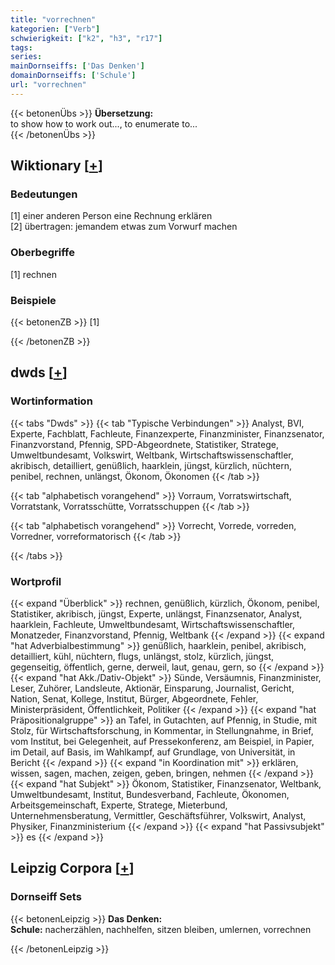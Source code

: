 ```yaml
---
title: "vorrechnen"
kategorien: ["Verb"]
schwierigkeit: ["k2", "h3", "r17"]
tags:
series:
mainDornseiffs: ['Das Denken']
domainDornseiffs: ['Schule']
url: "vorrechnen"
---
```


{{< betonenÜbs >}}
**Übersetzung:**  
to show how to work out..., to enumerate to...  
{{< /betonenÜbs >}}

## Wiktionary [[+](https://de.wiktionary.org/wiki/vorrechnen)]

### Bedeutungen
[1] einer anderen Person eine Rechnung erklären  
[2] übertragen: jemandem etwas zum Vorwurf machen  

### Oberbegriffe
[1] rechnen  

### Beispiele
{{< betonenZB >}}
[1]  

{{< /betonenZB >}}


## dwds [[+](https://www.dwds.de/wb/vorrechnen)]

### Wortinformation
{{< tabs "Dwds" >}}
{{< tab "Typische Verbindungen" >}}
Analyst, BVI, Experte, Fachblatt, Fachleute, Finanzexperte, Finanzminister, Finanzsenator, Finanzvorstand, Pfennig, SPD-Abgeordnete, Statistiker, Stratege, Umweltbundesamt, Volkswirt, Weltbank, Wirtschaftswissenschaftler, akribisch, detailliert, genüßlich, haarklein, jüngst, kürzlich, nüchtern, penibel, rechnen, unlängst, Ökonom, Ökonomen
{{< /tab >}}

{{< tab "alphabetisch vorangehend" >}}
Vorraum, Vorratswirtschaft, Vorratstank, Vorratsschütte, Vorratsschuppen
{{< /tab >}}

{{< tab "alphabetisch vorangehend" >}}
Vorrecht, Vorrede, vorreden, Vorredner, vorreformatorisch
{{< /tab >}}

{{< /tabs >}}

### Wortprofil
{{< expand "Überblick" >}} rechnen, genüßlich, kürzlich, Ökonom, penibel, Statistiker, akribisch, jüngst, Experte, unlängst, Finanzsenator, Analyst, haarklein, Fachleute, Umweltbundesamt, Wirtschaftswissenschaftler, Monatzeder, Finanzvorstand, Pfennig, Weltbank {{< /expand >}}
{{< expand "hat Adverbialbestimmung" >}} genüßlich, haarklein, penibel, akribisch, detailliert, kühl, nüchtern, flugs, unlängst, stolz, kürzlich, jüngst, gegenseitig, öffentlich, gerne, derweil, laut, genau, gern, so {{< /expand >}}
{{< expand "hat Akk./Dativ-Objekt" >}} Sünde, Versäumnis, Finanzminister, Leser, Zuhörer, Landsleute, Aktionär, Einsparung, Journalist, Gericht, Nation, Senat, Kollege, Institut, Bürger, Abgeordnete, Fehler, Ministerpräsident, Öffentlichkeit, Politiker {{< /expand >}}
{{< expand "hat Präpositionalgruppe" >}} an Tafel, in Gutachten, auf Pfennig, in Studie, mit Stolz, für Wirtschaftsforschung, in Kommentar, in Stellungnahme, in Brief, vom Institut, bei Gelegenheit, auf Pressekonferenz, am Beispiel, in Papier, im Detail, auf Basis, im Wahlkampf, auf Grundlage, von Universität, in Bericht {{< /expand >}}
{{< expand "in Koordination mit" >}} erklären, wissen, sagen, machen, zeigen, geben, bringen, nehmen {{< /expand >}}
{{< expand "hat Subjekt" >}} Ökonom, Statistiker, Finanzsenator, Weltbank, Umweltbundesamt, Institut, Bundesverband, Fachleute, Ökonomen, Arbeitsgemeinschaft, Experte, Stratege, Mieterbund, Unternehmensberatung, Vermittler, Geschäftsführer, Volkswirt, Analyst, Physiker, Finanzministerium {{< /expand >}}
{{< expand "hat Passivsubjekt" >}} es {{< /expand >}}

## Leipzig Corpora [[+](https://corpora.uni-leipzig.de/en/res?word=vorrechnen&corpusId=deu_newscrawl-public_2018)]

### Dornseiff Sets
{{< betonenLeipzig >}}
**Das Denken:**  
**Schule:** nacherzählen, nachhelfen, sitzen bleiben, umlernen, vorrechnen  

{{< /betonenLeipzig >}}
